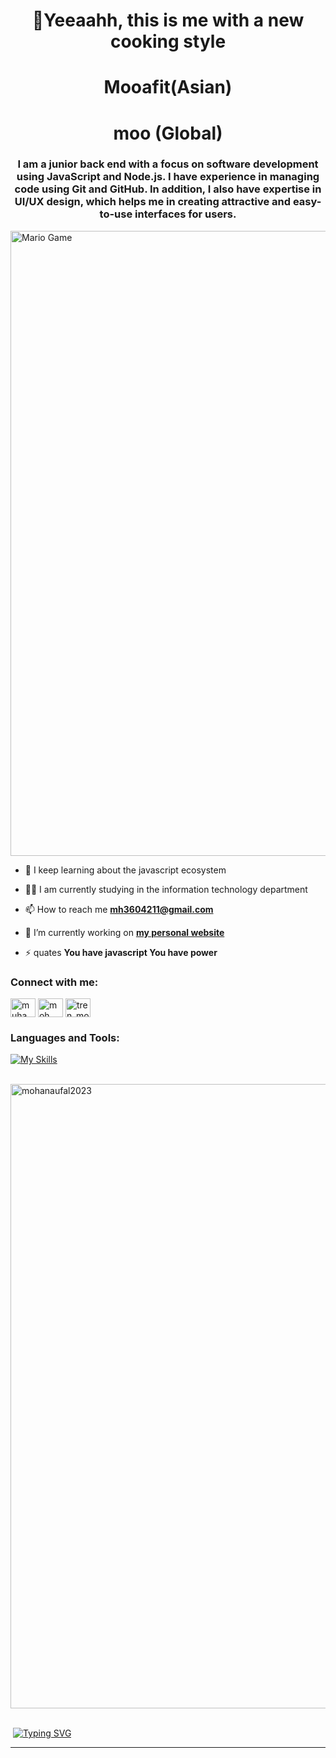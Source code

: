 <h1 align="center">👋Yeeaahh, this is me with a new cooking style</h1>
<h1 align="center">Mooafit(Asian)</h1>
<h1 align="center">moo (Global)</h1>
<h3 align="center">I am a junior back end with a focus on software development using JavaScript and Node.js. I have experience in managing code using Git and GitHub. In addition, I also have expertise in UI/UX design, which helps me in creating attractive and easy-to-use interfaces for users.</h3>

<p><img align="center" src="https://github.com/TheDudeThatCode/TheDudeThatCode/blob/master/Assets/Mario_Gameplay.gif" alt="Mario Game" width="1000" />


- 🌱 I keep learning about the javascript ecosystem

- 👨‍💻 I am currently studying in the information technology department
  
- 📫 How to reach me **mh3604211@gmail.com**

- 🔭 I’m currently working on [**my personal website**](https://mohnaufal2023.github.io/)

- ⚡ quates **You have javascript You have power**

<h3 align="left">Connect with me:</h3>
<p align="left">
<a href="https://twitter.com/muhammad hafiz naufal" target="blank"><img align="center" src="https://raw.githubusercontent.com/rahuldkjain/github-profile-readme-generator/master/src/images/icons/Social/twitter.svg" alt="muhammad hafiz naufal" height="30" width="40" /></a>
<a href="https://www.linkedin.com/in/moh-hafiz-naufal-772bb9256/" target="blank"><img align="center" src="https://raw.githubusercontent.com/rahuldkjain/github-profile-readme-generator/master/src/images/icons/Social/linked-in-alt.svg" alt="moh hafiz" height="30" width="40" /></a>
<a href="https://instagram.com/tren_moh" target="blank"><img align="center" src="https://raw.githubusercontent.com/rahuldkjain/github-profile-readme-generator/master/src/images/icons/Social/instagram.svg" alt="tren_moh" height="30" width="40" /></a>
</p>

<h3 align="left">Languages and Tools:</h3>

[![My Skills](https://skillicons.dev/icons?i=html,css,js,github,git,nodejs,figma,bootstrap,linux,tailwind,typescript,angular,php,vercel,java,kotlin,golang,expressjs,bash,astro,supabase,nest,supabase)](https://skillicons.dev)

&nbsp;<img float="center" width="999" src="https://github-readme-streak-stats.herokuapp.com/?user=mohnaufal2023" alt="mohanaufal2023" />
<br /><br />

&nbsp;[![Typing SVG](http://readme-typing-svg.herokuapp.com?color=ff0000&size=15&multiline=true&width=500&height=80&lines=TERIMA+KASIH+KARENA+SUDAH+MAMPIR;JANGAN+LUPA+FOLLOW+DAN+KASIH+STAR+NYA)](https://git.io/typing-svg)
<hr />









